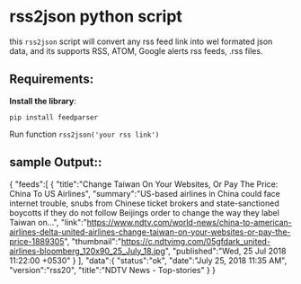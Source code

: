 # rss2json python script

this `rss2json` script will convert any rss feed link into wel formated json data, and its supports RSS, ATOM, Google alerts rss feeds, .rss files.


Requirements:
-------------
**Install the library**:

``pip install feedparser``

Run function
``rss2json('your rss link')``

**sample Output**::
----------


{
  "feeds":[
      {
      "title":"Change Taiwan On Your Websites, Or Pay The Price: China To US Airlines",
      "summary":"US-based airlines in China could face internet trouble, snubs from Chinese ticket brokers and state-sanctioned boycotts if they do not follow Beijings order to change the way they label Taiwan on...",
      "link":"https://www.ndtv.com/world-news/china-to-american-airlines-delta-united-airlines-change-taiwan-on-your-websites-or-pay-the-price-1889305",
      "thumbnail":"https://c.ndtvimg.com/05gfdark_united-airlines-bloomberg_120x90_25_July_18.jpg",
      "published":"Wed, 25 Jul 2018 11:22:00 +0530"
      }
  ],
  "data":{
    "status":"ok",
    "date":"July 25, 2018 11:35 AM",
    "version":"rss20",
    "title":"NDTV News - Top-stories"
    }
}


